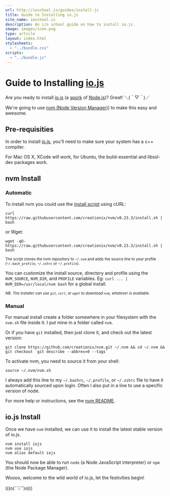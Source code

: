 ```yaml
---
url: http://ioschool.is/guides/install-js
title: Guide to Installing io.js
site_name: ioschool.is
description: An i/o school guide on how to install io.js.
image: images/icon.png
type: article
layout: index.html
stylesheets:
  - "../bundle.css"
scripts:
  - "../bundle.js"
---
```


# Guide to Installing [io.js](https://iojs.org)

Are you ready to install [io.js](https://iojs.org) (a [spork](http://thechangelog.com/139/) of [Node.js](https://nodejs.org))? Great! ＼(＾▽＾)／

We're going to use [nvm (Node Version Manager)](https://github.com/creationix/nvm)) to make this easy and awesome.

## Pre-requisities

In order to install [io.js](https://iojs.org), you'll need to make sure your system has a c++ compiler.

For Mac OS X, XCode will work, for Ubuntu, the build-essential and libssl-dev packages work.

## nvm Install

### Automatic

To install nvm you could use the [install script][2] using cURL:

    curl https://raw.githubusercontent.com/creationix/nvm/v0.23.3/install.sh | bash

or Wget:

    wget -qO- https://raw.githubusercontent.com/creationix/nvm/v0.23.3/install.sh | bash

<sub>The script clones the nvm repository to `~/.nvm` and adds the source line to your profile (`~/.bash_profile`, `~/.zshrc` or `~/.profile`).</sub>

You can customize the install source, directory and profile using the `NVM_SOURCE`, `NVM_DIR`, and `PROFILE` variables.
Eg: `curl ... | NVM_DIR=/usr/local/nvm bash` for a global install.

<sub>*NB. The installer can use `git`, `curl`, or `wget` to download `nvm`, whatever is available.*</sub>

### Manual

For manual install create a folder somewhere in your filesystem with the `nvm.sh` file inside it. I put mine in a folder called `nvm`.

Or if you have `git` installed, then just clone it, and check out the latest version:

    git clone https://github.com/creationix/nvm.git ~/.nvm && cd ~/.nvm && git checkout `git describe --abbrev=0 --tags`

To activate nvm, you need to source it from your shell:

    source ~/.nvm/nvm.sh

I always add this line to my `~/.bashrc`, `~/.profile`, or `~/.zshrc` file to have it automatically sourced upon login.
Often I also put in a line to use a specific version of node.

For more help or instructions, see the [nvm README](https://github.com/creationix/nvm/blob/master/README.markdown).

## io.js Install

Once we have `nvm` installed, we can use it to install the latest stable version of io.js.

```
nvm install iojs
nvm use iojs
nvm alias default iojs
```

You should now be able to run `node` (a Node JavaScript interpreter) or `npm` (the Node Package Manager).

Woooo, welcome to the wild world of io.js, let the festivities begin!

(((o(*ﾟ▽ﾟ*)o)))

[1]: https://github.com/creationix/nvm.git
[2]: https://github.com/creationix/nvm/blob/v0.23.3/install.sh
